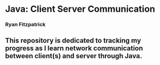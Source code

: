 # Java: Client Server Communication
### Ryan Fitzpatrick

## This repository is dedicated to tracking my progress as I learn network communication between client(s) and server through Java.